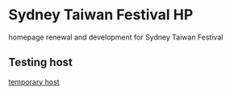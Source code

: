 # Sydney Taiwan Festival HP
homepage renewal and development for Sydney Taiwan Festival

## Testing host
[temporary host](http://stf2017-kuramu1108.ose-pilot.uts.edu.au/)


